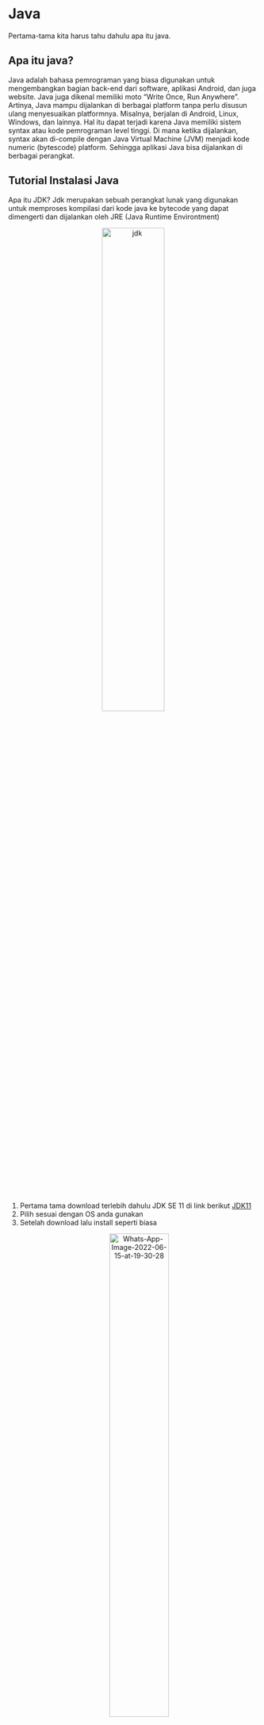 # Java

Pertama-tama kita harus tahu dahulu apa itu java.

## Apa itu java?

Java adalah bahasa pemrograman yang biasa digunakan untuk mengembangkan bagian back-end dari software, aplikasi Android, dan juga website. 
Java juga dikenal memiliki moto “Write Once, Run Anywhere”. Artinya, Java mampu dijalankan di berbagai platform tanpa perlu disusun ulang menyesuaikan platformnya. Misalnya, berjalan di Android, Linux, Windows, dan lainnya. 
Hal itu dapat terjadi karena Java memiliki sistem syntax atau kode pemrograman level tinggi. Di mana ketika dijalankan, syntax akan di-compile dengan Java Virtual Machine (JVM) menjadi kode numeric (bytescode) platform. Sehingga aplikasi Java bisa dijalankan di berbagai perangkat. 

## Tutorial Instalasi Java

Apa itu JDK? Jdk merupakan sebuah perangkat lunak yang digunakan untuk memproses kompilasi dari kode java ke bytecode yang dapat dimengerti dan dijalankan oleh JRE (Java Runtime Environtment)
<p align="center">
<a href="https://imgbb.com/"><img width="50%" src="https://i.ibb.co/R3rhyMD/jdk.jpg" alt="jdk" border="0"></a>
</p>

1. Pertama tama download terlebih dahulu JDK SE 11 di link berikut
[JDK11](https://www.oracle.com/java/technologies/javase/jdk11-archive-downloads.html)
2. Pilih sesuai dengan OS anda gunakan
3. Setelah download lalu install seperti biasa
   <p align="center">
   <a href="https://imgbb.com/"><img width="50%" src="https://i.ibb.co/J2fX8vy/Whats-App-Image-2022-06-15-at-19-30-28.jpg" alt="Whats-App-Image-2022-06-15-at-19-30-28" border="0"></a>
   <a href="https://imgbb.com/"><img width="50%" src="https://i.ibb.co/h2KpJFw/Whats-App-Image-2022-06-15-at-19-30-44.jpg" alt="Whats-App-Image-2022-06-15-at-19-30-44" border="0"></a>
   <a href="https://imgbb.com/"><img width="50%" src="https://i.ibb.co/ys7c0Mb/Whats-App-Image-2022-06-15-at-19-31-51.jpg" alt="Whats-App-Image-2022-06-15-at-19-31-51" border="0"></a>



